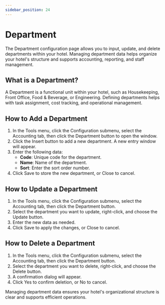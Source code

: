 ```yaml
---
sidebar_position: 24
---
```


# Department

The Department configuration page allows you to input, update, and delete departments within your hotel. Managing department data helps organize your hotel's structure and supports accounting, reporting, and staff management.

## What is a Department?

A Department is a functional unit within your hotel, such as Housekeeping, Front Office, Food & Beverage, or Engineering. Defining departments helps with task assignment, cost tracking, and operational management.

## How to Add a Department

1. In the Tools menu, click the Configuration submenu, select the Accounting tab, then click the Department button to open the window.
2. Click the Insert button to add a new department. A new entry window will appear.
3. Enter the following data:
   - **Code**: Unique code for the department.
   - **Name**: Name of the department.
   - **Sort**: Enter the sort order number.
4. Click Save to store the new department, or Close to cancel.

## How to Update a Department

1. In the Tools menu, click the Configuration submenu, select the Accounting tab, then click the Department button.
2. Select the department you want to update, right-click, and choose the Update button.
3. Enter the new data as needed.
4. Click Save to apply the changes, or Close to cancel.

## How to Delete a Department

1. In the Tools menu, click the Configuration submenu, select the Accounting tab, then click the Department button.
2. Select the department you want to delete, right-click, and choose the Delete button.
3. A confirmation dialog will appear.
4. Click Yes to confirm deletion, or No to cancel.

Managing department data ensures your hotel's organizational structure is clear and supports efficient operations.
